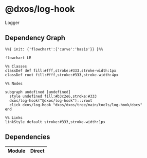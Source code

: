 # @dxos/log-hook

Logger

## Dependency Graph

```mermaid
%%{ init: {'flowchart':{'curve':'basis'}} }%%

flowchart LR

%% Classes
classDef def fill:#fff,stroke:#333,stroke-width:1px
classDef root fill:#fff,stroke:#333,stroke-width:4px

%% Nodes

subgraph undefined [undefined]
  style undefined fill:#b3c2e6,stroke:#333
  dxos/log-hook("@dxos/log-hook"):::root
  click dxos/log-hook "dxos/dxos/tree/main/tools/log-hook/docs"
end

%% Links
linkStyle default stroke:#333,stroke-width:1px
```

## Dependencies

| Module | Direct |
|---|---|
